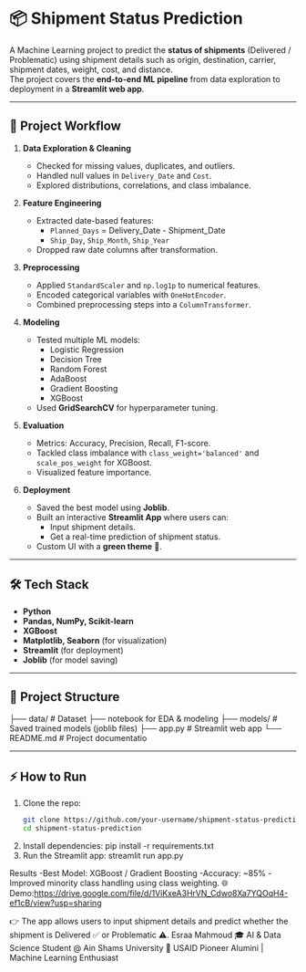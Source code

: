 # 📦 Shipment Status Prediction

A Machine Learning project to predict the **status of shipments** (Delivered / Problematic) using shipment details such as origin, destination, carrier, shipment dates, weight, cost, and distance.  
The project covers the **end-to-end ML pipeline** from data exploration to deployment in a **Streamlit web app**.

---

## 🚀 Project Workflow

1. **Data Exploration & Cleaning**
   - Checked for missing values, duplicates, and outliers.
   - Handled null values in `Delivery_Date` and `Cost`.
   - Explored distributions, correlations, and class imbalance.

2. **Feature Engineering**
   - Extracted date-based features:
     - `Planned_Days` = Delivery_Date - Shipment_Date
     - `Ship_Day`, `Ship_Month`, `Ship_Year`
   - Dropped raw date columns after transformation.

3. **Preprocessing**
   - Applied `StandardScaler` and `np.log1p` to numerical features.
   - Encoded categorical variables with `OneHotEncoder`.
   - Combined preprocessing steps into a `ColumnTransformer`.

4. **Modeling**
   - Tested multiple ML models:
     - Logistic Regression
     - Decision Tree
     - Random Forest
     - AdaBoost
     - Gradient Boosting
     - XGBoost
   - Used **GridSearchCV** for hyperparameter tuning.

5. **Evaluation**
   - Metrics: Accuracy, Precision, Recall, F1-score.
   - Tackled class imbalance with `class_weight='balanced'` and `scale_pos_weight` for XGBoost.
   - Visualized feature importance.

6. **Deployment**
   - Saved the best model using **Joblib**.
   - Built an interactive **Streamlit App** where users can:
     - Input shipment details.
     - Get a real-time prediction of shipment status.
   - Custom UI with a **green theme** 🌿.

---

## 🛠️ Tech Stack

- **Python**
- **Pandas, NumPy, Scikit-learn**
- **XGBoost**
- **Matplotlib, Seaborn** (for visualization)
- **Streamlit** (for deployment)
- **Joblib** (for model saving)

---

## 📂 Project Structure
├── data/ # Dataset
├── notebook for EDA & modeling
├── models/ # Saved trained models (joblib files)
├── app.py # Streamlit web app
└── README.md # Project documentatio

---

## ⚡ How to Run

1. Clone the repo:
   ```bash
   git clone https://github.com/your-username/shipment-status-prediction.git
   cd shipment-status-prediction
2. Install dependencies:  pip install -r requirements.txt
3. Run the Streamlit app:   streamlit run app.py

Results
-Best Model: XGBoost / Gradient Boosting
-Accuracy: ~85%
-Improved minority class handling using class weighting.
🌐 Demo:https://drive.google.com/file/d/1ViKxeA3HrVN_Cdwo8Xa7YQOqH4-ef1cB/view?usp=sharing

👉 The app allows users to input shipment details and predict whether the shipment is Delivered ✅ or Problematic ⚠️.
Esraa Mahmoud
🎓 AI & Data Science Student @ Ain Shams University
🚀 USAID Pioneer Alumini | Machine Learning Enthusiast
